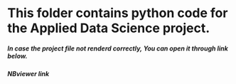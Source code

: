 # This folder contains python code for the Applied Data Science project. 

##### In case the project file not renderd correctly, You can open it through link below.

##### NBviewer link



